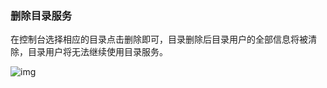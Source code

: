### 删除目录服务

在控制台选择相应的目录点击删除即可，目录删除后目录用户的全部信息将被清除，目录用户将无法继续使用目录服务。

![img](https://github.com/jdcloudcom/cn/blob/joytaobao-ad-20181216/image/DirectoryService/Delete-Directory-Service-1.png)